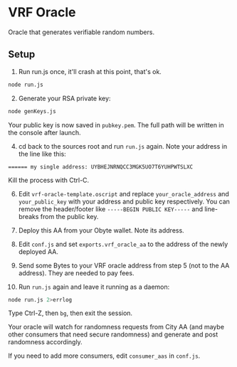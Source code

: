 # VRF Oracle

Oracle that generates verifiable random numbers.


## Setup

1. Run run.js once, it'll crash at this point, that's ok.
```sh
node run.js
```

2. Generate your RSA private key:
```sh
node genKeys.js
```
Your public key is now saved in `pubkey.pem`. The full path will be written in the console after launch.

4. cd back to the sources root and run `run.js` again. Note your address in the line like this:
```
====== my single address: UYBHEJNRNQCC3MGK5UO7T6YUHPWTSLXC
```
Kill the process with Ctrl-C.

6. Edit `vrf-oracle-template.oscript` and replace `your_oracle_address` and `your_public_key` with your address and public key respectively. You can remove the header/footer like `-----BEGIN PUBLIC KEY-----` and line-breaks from the public key.

7. Deploy this AA from your Obyte wallet. Note its address.

8. Edit `conf.js` and set `exports.vrf_oracle_aa` to the address of the newly deployed AA.

9. Send some Bytes to your VRF oracle address from step 5 (not to the AA address). They are needed to pay fees.

10. Run `run.js` again and leave it running as a daemon:
```sh
node run.js 2>errlog
```
Type Ctrl-Z, then `bg`, then exit the session.

Your oracle will watch for randomness requests from City AA (and maybe other consumers that need secure randomness) and generate and post randomness accordingly.

If you need to add more consumers, edit `consumer_aas` in `conf.js`.

